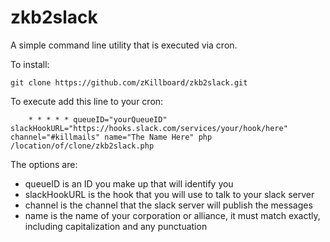 # zkb2slack

A simple command line utility that is executed via cron.

To install:

    git clone https://github.com/zKillboard/zkb2slack.git
    
To execute add this line to your cron:

````    * * * * * queueID="yourQueueID" slackHookURL="https://hooks.slack.com/services/your/hook/here" channel="#killmails" name="The Name Here" php /location/of/clone/zkb2slack.php````

The options are: 

* queueID is an ID you make up that will identify you
* slackHookURL is the hook that you will use to talk to your slack server
* channel is the channel that the slack server will publish the messages
* name is the name of your corporation or alliance, it must match exactly, including capitalization and any punctuation
